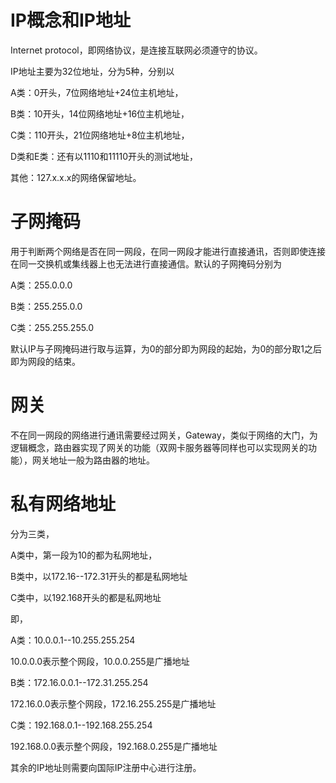 # IP概念和IP地址

Internet protocol，即网络协议，是连接互联网必须遵守的协议。

IP地址主要为32位地址，分为5种，分别以

A类：0开头，7位网络地址+24位主机地址，

B类：10开头，14位网络地址+16位主机地址，

C类：110开头，21位网络地址+8位主机地址，

D类和E类：还有以1110和11110开头的测试地址，

其他：127.x.x.x的网络保留地址。

# 子网掩码

用于判断两个网络是否在同一网段，在同一网段才能进行直接通讯，否则即使连接在同一交换机或集线器上也无法进行直接通信。默认的子网掩码分别为

A类：255.0.0.0

B类：255.255.0.0

C类：255.255.255.0

默认IP与子网掩码进行取与运算，为0的部分即为网段的起始，为0的部分取1之后即为网段的结束。

# 网关

不在同一网段的网络进行通讯需要经过网关，Gateway，类似于网络的大门，为逻辑概念，路由器实现了网关的功能（双网卡服务器等同样也可以实现网关的功能），网关地址一般为路由器的地址。

# 私有网络地址

分为三类，

A类中，第一段为10的都为私网地址，

B类中，以172.16--172.31开头的都是私网地址

C类中，以192.168开头的都是私网地址

即，

A类：10.0.0.1--10.255.255.254

10.0.0.0表示整个网段，10.0.0.255是广播地址

B类：172.16.0.0.1--172.31.255.254

172.16.0.0表示整个网段，172.16.255.255是广播地址

C类：192.168.0.1--192.168.255.254

192.168.0.0表示整个网段，192.168.0.255是广播地址

其余的IP地址则需要向国际IP注册中心进行注册。

